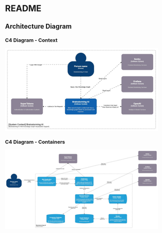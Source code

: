 # README

## Architecture Diagram

### C4 Diagram - Context
![C4 Diagram - Context](/docs/C4%20Diagram-Context.jpg)

### C4 Diagram - Containers
![C4 Diagram - Containers](/docs/C4%20Diagram-Containers.jpg)
